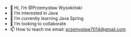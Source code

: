 - 👋 Hi, I’m @Przemysław Wysokiński
- 👀 I’m interested in Java
- 🌱 I’m currently learning Java Spring
- 💞️ I’m looking to collaborate
- 📫 How to reach me email: przemyslaw7014@gmail.com

<!---
Przem-Wys/Przem-Wys is a ✨ special ✨ repository because its `README.md` (this file) appears on your GitHub profile.
You can click the Preview link to take a look at your changes.
--->
